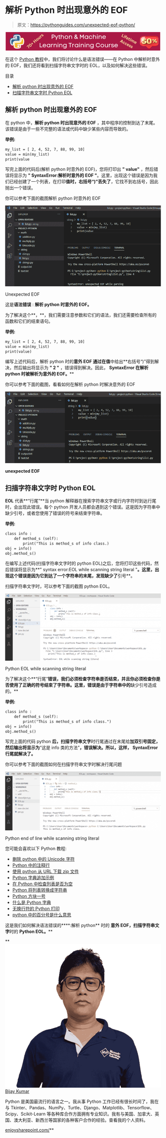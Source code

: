 # 解析 Python 时出现意外的 EOF

> 原文：<https://pythonguides.com/unexpected-eof-python/>

[![Python & Machine Learning training courses](img/49ec9c6da89a04c9f45bab643f8c765c.png)](https://sharepointsky.teachable.com/p/python-and-machine-learning-training-course)

在这个 [Python 教程](https://pythonguides.com/python-download-and-installation/)中，我们将讨论什么是语法错误——在 Python 中解析时意外的 EOF，我们还将看到扫描字符串文字时的 EOL，以及如何解决这些错误。

目录

[](#)

*   [解析 python 时出现意外的 EOF](#Unexpected_EOF_while_parsing_python "Unexpected EOF while parsing python")
*   [扫描字符串文字时 Python EOL](#Python_EOL_while_scanning_string_literal "Python EOL while scanning string literal")

## 解析 python 时出现意外的 EOF

在 python 中，**解析 python 时出现意外的 EOF** ，其中程序的控制到达了末尾。该错误是由于一些不完整的语法或代码中缺少某些内容而导致的。

**举例:**

```
my_list = [ 2, 4, 52, 7, 88, 99, 10]
value = min(my_list)
print(value
```

写完上面的代码后(解析 python 时意外的 EOF)，您将打印出 **" value"** ，然后错误将显示为 **" SyntaxError:解析时意外的 EOF "**。这里，出现这个错误是因为我们已经创建了一个列表，在打印**值时，右括号“)”丢失了**，它找不到右括号，因此抛出一个错误。

你可以参考下面的截图解析 python 时意外的 EOF

![Unexpected EOF while parsing python](img/e1dce61f2c6a7c373af003fdd39a213f.png "Unexpected EOF while parsing python")

Unexpected EOF

这是**语法错误** : **解析 python 时意外的 EOF。**

为了解决这个**，**，我们需要注意参数和它们的语法，我们还需要检查所有的函数和它们的结束语句。

**举例:**

```
my_list = [ 2, 4, 52, 7, 88, 99, 10]
value = min(my_list)
print(value)
```

编写上述代码后，解析 python 时的**意外 EOF 通过在值**中给出**右括号“)”得到解决，然后输出将显示为 **" 2 "** ，错误得到解决。因此， **SyntaxError 在解析 python 时被解析为意外的 EOF。****

你可以参考下面的截图，看看如何在解析 python 时解决意外的 EOF

![Unexpected EOF while parsing python](img/92ff9c0f34fab9c4a4193e3e8e526e0c.png "Unexpected EOF while parsing python 1")

**unexpected EOF**

## 扫描字符串文字时 Python EOL

**EOL** 代表**“行尾”**当 python 解释器在搜索字符串文字或行内字符时到达行尾时，会出现此错误。每个 python 开发人员都会遇到这个错误。这是因为字符串中缺少引号，或者您使用了错误的符号来结束字符串。

**举例:**

```
class info :
    def method_s (self):
        print("This is method_s of info class.)
obj = info()
obj.method_s()
```

在编写上述代码(扫描字符串文字时的 python EOL)之后，您将打印这些代码，然后错误将显示为**" syntax error:EOL while scanning string literal "**。这里，出现这个错误是因为它到达了一个字符串的末尾，发现缺少了**引号**。

扫描字符串文字时，可以参考下面的截图 python EOL。

![Python EOL while scanning string literal](img/8cc522bd28c96e66696470c72d555790.png "Python EOL while scanning string literal")

Python EOL while scanning string literal

为了解决这个**“行尾”**错误，我们必须检查字符串是否结束，并且你必须检查你是否使用了正确的符号结束了字符串。这里，错误是由于字符串中的**缺少引号造成的。**

**举例:**

```
class info :
    def method_s (self):
        print("This is method_s of info class.")
obj = info()
obj.method_s()
```

写完上面的代码 python **后，扫描字符串文字**时行尾通过在末尾给**加双引号固定，然后输出将显示为**“这是 info 类的方法”**，错误解决。所以，这样， **SyntaxError 行尾**就解决了。**

你可以参考下面的截图如何在扫描字符串文字时解决行尾问题

![Python end of line while scanning string literal](img/9cbdff9108f18d0847a612ea6a195a1d.png "Python end of line while scanning string literal")

Python end of line while scanning string literal

您可能会喜欢以下 Python 教程:

*   [删除 python 中的 Unicode 字符](https://pythonguides.com/remove-unicode-characters-in-python/)
*   [Python 中的注释行](https://pythonguides.com/comment-lines-in-python/)
*   [使用 python 从 URL 下载 zip 文件](https://pythonguides.com/download-zip-file-from-url-using-python/)
*   [Python 字典追加示例](https://pythonguides.com/python-dictionary-append/)
*   [在 Python 中检查列表是否为空](https://pythonguides.com/check-if-a-list-is-empty-in-python/)
*   [Python 将列表转换成字符串](https://pythonguides.com/python-convert-list-to-string/)
*   [Python 方块一号](https://pythonguides.com/python-square-a-number/)
*   [什么是 Python 字典](https://pythonguides.com/create-a-dictionary-in-python/)
*   [无换行符的 Python 打印](https://pythonguides.com/python-print-without-newline/)
*   [python 中的百分号是什么意思](https://pythonguides.com/percent-sign-mean-in-python/)

这是我们如何解决语法错误的****:解析 python** 时的 **意外 EOF，扫描字符串文字**时的 **Python EOL。****

**![Bijay Kumar MVP](img/9cb1c9117bcc4bbbaba71db8d37d76ef.png "Bijay Kumar MVP")[Bijay Kumar](https://pythonguides.com/author/fewlines4biju/)

Python 是美国最流行的语言之一。我从事 Python 工作已经有很长时间了，我在与 Tkinter、Pandas、NumPy、Turtle、Django、Matplotlib、Tensorflow、Scipy、Scikit-Learn 等各种库合作方面拥有专业知识。我有与美国、加拿大、英国、澳大利亚、新西兰等国家的各种客户合作的经验。查看我的个人资料。

[enjoysharepoint.com/](https://enjoysharepoint.com/)[](https://www.facebook.com/fewlines4biju "Facebook")[](https://www.linkedin.com/in/fewlines4biju/ "Linkedin")[](https://twitter.com/fewlines4biju "Twitter")**